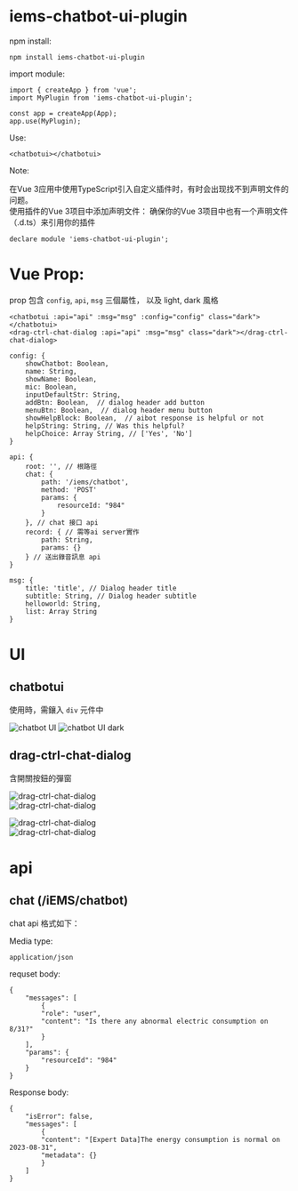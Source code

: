 # iems-chatbot-ui-plugin

npm install:  

    npm install iems-chatbot-ui-plugin  

import module:  

    import { createApp } from 'vue';
    import MyPlugin from 'iems-chatbot-ui-plugin';

    const app = createApp(App);
    app.use(MyPlugin);

Use:  

    <chatbotui></chatbotui>

Note:  

在Vue 3应用中使用TypeScript引入自定义插件时，有时会出现找不到声明文件的问题。  
使用插件的Vue 3项目中添加声明文件： 确保你的Vue 3项目中也有一个声明文件（.d.ts）来引用你的插件  

    declare module 'iems-chatbot-ui-plugin';


# Vue Prop:  

prop 包含 `config`, `api`, `msg` 三個屬性， 以及 light, dark 風格
    
    <chatbotui :api="api" :msg="msg" :config="config" class="dark"></chatbotui>
    <drag-ctrl-chat-dialog :api="api" :msg="msg" class="dark"></drag-ctrl-chat-dialog>

    config: {
        showChatbot: Boolean,
        name: String,
        showName: Boolean,
        mic: Boolean,
        inputDefaultStr: String,
        addBtn: Boolean,  // dialog header add button
        menuBtn: Boolean,  // dialog header menu button
        showHelpBlock: Boolean,  // aibot response is helpful or not
        helpString: String, // Was this helpful?
        helpChoice: Array String, // ['Yes', 'No']
    }

    api: {
        root: '', // 根路徑  
        chat: {  
            path: '/iems/chatbot',
            method: 'POST'
            params: {
                resourceId: "984"
            }
        }, // chat 接口 api  
        record: { // 需等ai server實作
            path: String,
            params: {}
        } // 送出錄音訊息 api
    }

    msg: {
        title: 'title', // Dialog header title
        subtitle: String, // Dialog header subtitle
        helloworld: String,
        list: Array String
    }

# UI  

## chatbotui  

使用時，需鑲入 `div` 元件中

![chatbot UI](./readmeImg/chatbotUI.png)
![chatbot UI dark](./readmeImg/chatbotUI_dark.png)


## drag-ctrl-chat-dialog  

含開關按鈕的彈窗  

![drag-ctrl-chat-dialog](./readmeImg/dialogUI_01.png)  
![drag-ctrl-chat-dialog](./readmeImg/dialogUI_02.png)

![drag-ctrl-chat-dialog](./readmeImg/dialogUI_01_dark.png)  
![drag-ctrl-chat-dialog](./readmeImg/dialogUI_02_dark.png)

# api  

## chat (/iEMS/chatbot)  

chat api 格式如下：  

Media type:  

    application/json  

requset body:  

    {
        "messages": [
            {
            "role": "user",
            "content": "Is there any abnormal electric consumption on 8/31?"
            }
        ],
        "params": {
            "resourceId": "984"
        }
    }

	
Response body:  

    {
        "isError": false,
        "messages": [
            {
            "content": "[Expert Data]The energy consumption is normal on 2023-08-31",
            "metadata": {}
            }
        ]
    }
